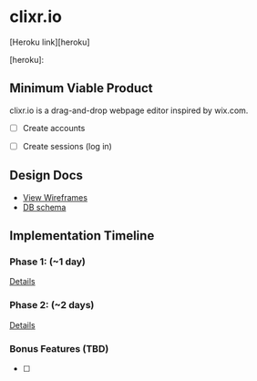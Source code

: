 # clixr.io

[Heroku link][heroku]

[heroku]:

## Minimum Viable Product

clixr.io is a drag-and-drop webpage editor inspired by wix.com.

<!-- This is a Markdown checklist. Use it to keep track of your progress! -->

- [ ] Create accounts
- [ ] Create sessions (log in)


## Design Docs
* [View Wireframes][views]
* [DB schema][schema]

[views]: ./docs/views.md
[schema]: ./docs/schema.md

## Implementation Timeline

### Phase 1:  (~1 day)


[Details][phase-one]

### Phase 2:  (~2 days)

[Details][phase-two]


### Bonus Features (TBD)
- [ ]

[phase-one]: ./docs/phases/phase1.md
[phase-two]: ./docs/phases/phase2.md
[phase-three]: ./docs/phases/phase3.md
[phase-four]: ./docs/phases/phase4.md
[phase-five]: ./docs/phases/phase5.md
